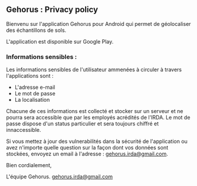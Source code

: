 ## Gehorus : Privacy policy

Bienvenu sur l'application Gehorus pour Android qui permet de géolocaliser des échantillons de sols.

L'application est disponible sur Google Play.

### Informations sensibles : 

Les informations sensibles de l'utilisateur ammenées à circuler à travers l'applications sont :

- L'adresse e-mail 
- Le mot de passe
- La localisation

Chacune de ces informations est collecté et stocker sur un serveur et ne pourra sera accessible que par les employés acrédités de l'IRDA. 
Le mot de passe dispose d'un status particulier et sera toujours chiffré et innaccessible.

Si vous mettez à jour des vulnerabilités dans la sécurité de l'application ou avez n'importe quelle question sur la façon dont vos données sont stockées, envoyez un email à l'adresse : gehorus.irda@gmail.com.

Bien cordialement, 

L'équipe Gehorus. 
gehorus.irda@gmail.com



